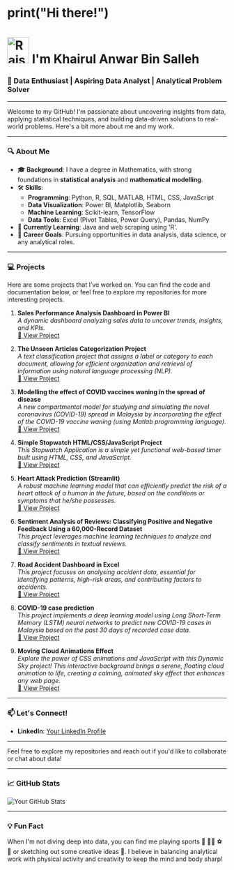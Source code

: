 <!-- <img src="https://user-images.githubusercontent.com/74038190/212741999-016fddbd-617a-4448-8042-0ecf907aea25.gif" width="150" height="150" alt="Animated GIF"> -->

# print("Hi there!")
# <img src="https://raw.githubusercontent.com/Tarikul-Islam-Anik/Animated-Fluent-Emojis/master/Emojis/Hand%20gestures/Raising%20Hands.png" alt="Raising Hands" width="50" height="60" /> I'm Khairul Anwar Bin Salleh

### 🚀 Data Enthusiast | Aspiring Data Analyst | Analytical Problem Solver

---

Welcome to my GitHub! I'm passionate about uncovering insights from data, applying statistical techniques, and building data-driven solutions to real-world problems. Here's a bit more about me and my work.

---

### 🔍 About Me

- 🎓 **Background**: I have a degree in Mathematics, with strong foundations in **statistical analysis** and **mathematical modelling**.
- 🛠️ **Skills**:
  - **Programming**: Python, R, SQL, MATLAB, HTML, CSS, JavaScript
  - **Data Visualization**: Power BI, Matplotlib, Seaborn
  - **Machine Learning**: Scikit-learn, TensorFlow
  - **Data Tools**: Excel (Pivot Tables, Power Query), Pandas, NumPy
- 🌱 **Currently Learning**: Java and web scraping using 'R'.
- 💼 **Career Goals**: Pursuing opportunities in data analysis, data science, or any analytical roles.

---

### 💻 Projects

Here are some projects that I’ve worked on. You can find the code and documentation below, or feel free to explore my repositories for more interesting projects.

1. **Sales Performance Analysis Dashboard in Power BI**  
   _A dynamic dashboard analyzing sales data to uncover trends, insights, and KPIs._  
   [🔗 View Project](https://github.com/NoData01/Sales-Performance-Analysis-Dashboard)

2. **The Unseen Articles Categorization Project**  
   _A text classification project that assigns a label or category to each document, allowing for efficient organization and retrieval of information using natural language processing (NLP)._  
   [🔗 View Project](https://github.com/NoData01/The-Unseen-Articles-Categorization-Project)

3. **Modelling the effect of COVID vaccines waning in the spread of disease**  
   _A new compartmental model for studying and simulating the novel coronavirus (COVID-19) spread in Malaysia by incorporating the effect of the COVID-19 vaccine waning (using Matlab programming language)._    
   [🔗 View Project](https://github.com/NoData01/Modelling-the-effect-of-COVID-vaccines-waning-in-the-spread-of-disease)

4. **Simple Stopwatch HTML/CSS/JavaScript Project**  
   _This Stopwatch Application is a simple yet functional web-based timer built using HTML, CSS, and JavaScript._    
   [🔗 View Project](https://github.com/NoData01/Simple-Stopwatch-HTML-Project)

5. **Heart Attack Prediction (Streamlit)**  
   _A robust machine learning model that can efficiently predict the risk of a heart attack of a human in the future, based on the conditions or symptoms that he/she possesses._  
   [🔗 View Project](https://github.com/NoData01/Heart-Attack-Prediction)

6. **Sentiment Analysis of Reviews: Classifying Positive and Negative Feedback Using a 60,000-Record Dataset**  
   _This project leverages machine learning techniques to analyze and classify sentiments in textual reviews._  
   [🔗 View Project](https://github.com/NoData01/Sentiment-Analysis)

7. **Road Accident Dashboard in Excel**  
   _This project focuses on analysing accident data, essential for identifying patterns, high-risk areas, and contributing factors to accidents._  
   [🔗 View Project](https://github.com/NoData01/Excel-Project_Road-Accident-Dashboard)

8. **COVID-19 case prediction**  
   _This project implements a deep learning model using Long Short-Term Memory (LSTM) neural networks to predict new COVID-19 cases in Malaysia based on the past 30 days of recorded case data._  
   [🔗 View Project](https://github.com/NoData01/COVID19-cases-prediction)

9. **Moving Cloud Animations Effect**  
   _Explore the power of CSS animations and JavaScript with this Dynamic Sky project! This interactive background brings a serene, floating cloud animation to life, creating a calming, animated sky effect that enhances any web page._  
   [🔗 View Project](https://github.com/NoData01/Moving_Cloud_Animations_Effect)

---


### 📫 Let's Connect!

- **LinkedIn**: [Your LinkedIn Profile](https://www.linkedin.com/in/khairul-anwar-928629238/)

---

Feel free to explore my repositories and reach out if you'd like to collaborate or chat about data!

---

### 📈 GitHub Stats

![Your GitHub Stats](https://github-readme-stats.vercel.app/api?username=NoData01&show_icons=true&theme=radical)

---

### 💡 Fun Fact

When I'm not diving deep into data, you can find me playing sports 🏸 🏃‍♂️ ⚽ 🏹 or sketching out some creative ideas 🎨. I believe in balancing analytical work with physical activity and creativity to keep the mind and body sharp!

